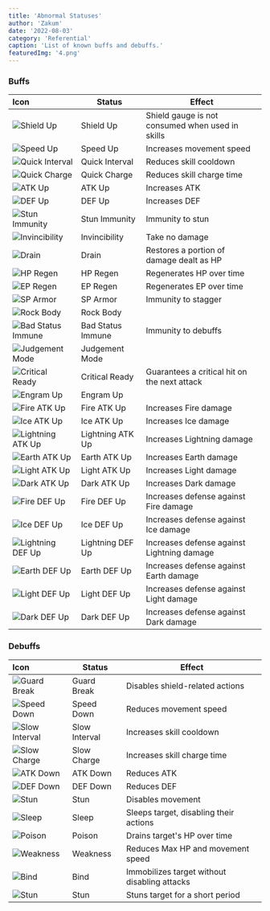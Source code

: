 ```yaml
---
title: 'Abnormal Statuses'
author: 'Zakum'
date: '2022-08-03'
category: 'Referential'
caption: 'List of known buffs and debuffs.'
featuredImg: '4.png'
---
```


### Buffs

| Icon | Status | Effect |
|:-----|--------|--------|
| ![Shield Up](/images/StatusAilment/UI_StatusAilment_4019.png) | Shield Up | Shield gauge is not consumed when used in skills |
| ![Speed Up](/images/StatusAilment/UI_StatusAilment_4017.png) | Speed Up | Increases movement speed |
| ![Quick Interval](/images/StatusAilment/UI_StatusAilment_4011.png) | Quick Interval | Reduces skill cooldown |
| ![Quick Charge](/images/StatusAilment/UI_StatusAilment_4009.png) | Quick Charge | Reduces skill charge time |
| ![ATK Up](/images/StatusAilment/UI_StatusAilment_4001.png) | ATK Up | Increases ATK |
| ![DEF Up](/images/StatusAilment/UI_StatusAilment_4003.png) | DEF Up | Increases DEF |
| ![Stun Immunity](/images/StatusAilment/UI_StatusAilment_2002.png) | Stun Immunity | Immunity to stun |
| ![Invincibility](/images/StatusAilment/UI_StatusAilment_3003.png) | Invincibility | Take no damage |
| ![Drain](/images/StatusAilment/UI_StatusAilment_4005.png) | Drain | Restores a portion of damage dealt as HP |
| ![HP Regen](/images/StatusAilment/UI_StatusAilment_4007.png) | HP Regen | Regenerates HP over time |
| ![EP Regen](/images/StatusAilment/UI_StatusAilment_4008.png) | EP Regen | Regenerates EP over time |
| ![SP Armor](/images/StatusAilment/UI_StatusAilment_4006.png) | SP Armor | Immunity to stagger |
| ![Rock Body](/images/StatusAilment/UI_StatusAilment_.png) | Rock Body |  |
| ![Bad Status Immune](/images/StatusAilment/UI_StatusAilment_.png) | Bad Status Immune | Immunity to debuffs |
| ![Judgement Mode](/images/StatusAilment/UI_StatusAilment_.png) | Judgement Mode |  |
| ![Critical Ready](/images/StatusAilment/UI_StatusAilment_.png) | Critical Ready | Guarantees a critical hit on the next attack |
| ![Engram Up](/images/StatusAilment/UI_StatusAilment_4021.png) | Engram Up |  |
| ![Fire ATK Up](/images/StatusAilment/UI_StatusAilment_.png) | Fire ATK Up | Increases Fire damage |
| ![Ice ATK Up](/images/StatusAilment/UI_StatusAilment_.png) | Ice ATK Up | Increases Ice damage |
| ![Lightning ATK Up](/images/StatusAilment/UI_StatusAilment_.png) | Lightning ATK Up | Increases Lightning damage |
| ![Earth ATK Up](/images/StatusAilment/UI_StatusAilment_.png) | Earth ATK Up | Increases Earth damage |
| ![Light ATK Up](/images/StatusAilment/UI_StatusAilment_.png) | Light ATK Up | Increases Light damage |
| ![Dark ATK Up](/images/StatusAilment/UI_StatusAilment_.png) | Dark ATK Up | Increases Dark damage |
| ![Fire DEF Up](/images/StatusAilment/UI_StatusAilment_.png) | Fire DEF Up | Increases defense against Fire damage |
| ![Ice DEF Up](/images/StatusAilment/UI_StatusAilment_.png) | Ice DEF Up | Increases defense against Ice damage |
| ![Lightning DEF Up](/images/StatusAilment/UI_StatusAilment_.png) | Lightning DEF Up | Increases defense against Lightning damage |
| ![Earth DEF Up](/images/StatusAilment/UI_StatusAilment_.png) | Earth DEF Up | Increases defense against Earth damage |
| ![Light DEF Up](/images/StatusAilment/UI_StatusAilment_.png) | Light DEF Up | Increases defense against Light damage |
| ![Dark DEF Up](/images/StatusAilment/UI_StatusAilment_.png) | Dark DEF Up | Increases defense against Dark damage |

### Debuffs

| Icon | Status | Effect |
|:-----|--------|--------|
| ![Guard Break](/images/StatusAilment/UI_StatusAilment_3004.png) | Guard Break | Disables shield-related actions |
| ![Speed Down](/images/StatusAilment/UI_StatusAilment_4018.png) | Speed Down | Reduces movement speed |
| ![Slow Interval](/images/StatusAilment/UI_StatusAilment_4012.png) | Slow Interval | Increases skill cooldown |
| ![Slow Charge](/images/StatusAilment/UI_StatusAilment_4010.png) | Slow Charge | Increases skill charge time |
| ![ATK Down](/images/StatusAilment/UI_StatusAilment_4002.png) | ATK Down | Reduces ATK |
| ![DEF Down](/images/StatusAilment/UI_StatusAilment_4004.png) | DEF Down | Reduces DEF |
| ![Stun](/images/StatusAilment/UI_StatusAilment_2001.png) | Stun | Disables movement |
| ![Sleep](/images/StatusAilment/UI_StatusAilment_2003.png) | Sleep | Sleeps target, disabling their actions |
| ![Poison](/images/StatusAilment/UI_StatusAilment_2004.png) | Poison | Drains target's HP over time |
| ![Weakness](/images/StatusAilment/UI_StatusAilment_3002.png) | Weakness | Reduces Max HP and movement speed |
| ![Bind](/images/StatusAilment/UI_StatusAilment_.png) | Bind | Immobilizes target without disabling attacks |
| ![Stun](/images/StatusAilment/UI_StatusAilment_.png) | Stun | Stuns target for a short period |